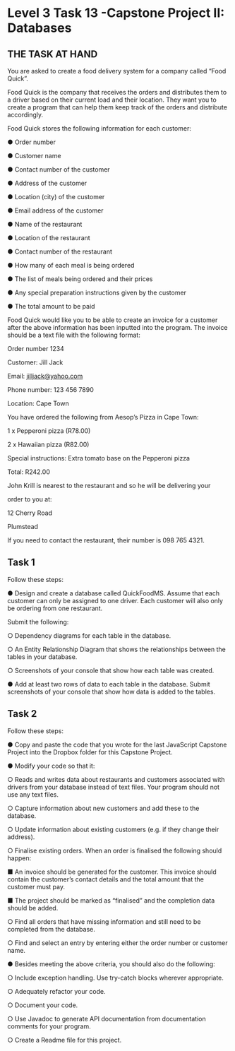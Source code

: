 # Level 3 Task 13 -Capstone Project II: Databases


## THE TASK AT HAND

You are asked to create a food delivery system for a company called “Food Quick”.

Food Quick is the company that receives the orders and distributes them to a driver based on their current load and their location. They want you to create a program that can help them keep track of the orders and distribute accordingly.

Food Quick stores the following information for each customer:

● Order number

● Customer name

● Contact number of the customer

● Address of the customer

● Location (city) of the customer

● Email address of the customer

● Name of the restaurant

● Location of the restaurant

● Contact number of the restaurant

● How many of each meal is being ordered

● The list of meals being ordered and their prices

● Any special preparation instructions given by the customer

● The total amount to be paid

Food Quick would like you to be able to create an invoice for a customer after the above information has been inputted into the program. The invoice should be a text file with the following format:

Order number 1234

Customer: Jill Jack

Email: jilljack@yahoo.com

Phone number: 123 456 7890

Location: Cape Town

You have ordered the following from Aesop’s Pizza in Cape Town:

1 x Pepperoni pizza (R78.00)

2 x Hawaiian pizza (R82.00)

Special instructions: Extra tomato base on the Pepperoni pizza

Total: R242.00

John Krill is nearest to the restaurant and so he will be delivering your

order to you at:

12 Cherry Road

Plumstead

If you need to contact the restaurant, their number is 098 765 4321.

## Task 1

Follow these steps:

● Design and create a database called QuickFoodMS. Assume that each customer can only be assigned to one driver. Each customer will also only be ordering from one restaurant.

Submit the following:

○ Dependency diagrams for each table in the database.

○ An Entity Relationship Diagram that shows the relationships between the tables in your database.

○ Screenshots of your console that show how each table was created.

● Add at least two rows of data to each table in the database. Submit screenshots of your console that show how data is added to the tables.

## Task 2

Follow these steps:

● Copy and paste the code that you wrote for the last JavaScript Capstone Project into the Dropbox folder for this Capstone Project.

● Modify your code so that it:

○ Reads and writes data about restaurants and customers associated with drivers from your database instead of text files. Your program should not use any text files.

○ Capture information about new customers and add these to the database.

○ Update information about existing customers (e.g. if they change their address).

○ Finalise existing orders. When an order is finalised the following should happen:

■ An invoice should be generated for the customer. This invoice should contain the customer’s contact details and the total amount that the customer must pay.

■ The project should be marked as “finalised” and the completion data should be added.

○ Find all orders that have missing information and still need to be completed from the database.

○ Find and select an entry by entering either the order number or customer name.

● Besides meeting the above criteria, you should also do the following:

○ Include exception handling. Use try-catch blocks wherever appropriate.

○ Adequately refactor your code.

○ Document your code.

○ Use Javadoc to generate API documentation from documentation comments for your program.

○ Create a Readme file for this project.